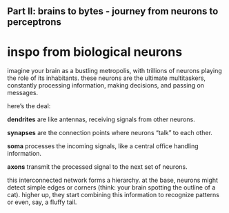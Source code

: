 ## Part II: brains to bytes - journey from neurons to perceptrons

# inspo from biological neurons
imagine your brain as a bustling metropolis, with trillions of neurons playing the role of its inhabitants. 
these neurons are the ultimate multitaskers, constantly processing information, making decisions, and passing on messages.

here’s the deal:

**dendrites** are like antennas, receiving signals from other neurons. 

**synapses** are the connection points where neurons “talk” to each other. 

**soma** processes the incoming signals, like a central office handling information. 

**axons** transmit the processed signal to the next set of neurons.

this interconnected network forms a hierarchy. at the base, neurons might detect simple edges or corners (think: your brain spotting the outline of a cat).
higher up, they start combining this information to recognize patterns or even, say, a fluffy tail.
